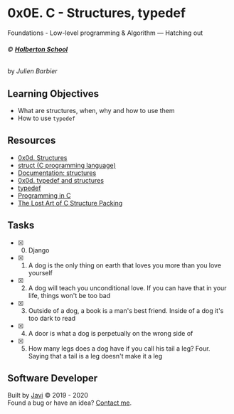 # 0x0E. C - Structures, typedef
Foundations - Low-level programming & Algorithm ― Hatching out

###### :copyright: **[Holberton School](https://www.holbertonschool.com/)**
by _Julien Barbier_

## Learning Objectives
* What are structures, when, why and how to use them
* How to use ```typedef```

## Resources
* [0x0d. Structures](https://docs.google.com/presentation/d/1wy6-h7ox6qUUabC50A6PD5uLiKHasmiOYDk3DwZPfGs/edit#slide=id.g13db114aac_0_149)
* [struct (C programming language)](https://en.wikipedia.org/wiki/Struct_(C_programming_language))
* [Documentation: structures](https://github.com/holbertonschool/Betty/wiki/Documentation:-Data-structures)
* [0x0d. typedef and structures](https://docs.google.com/presentation/d/1KNVX4ThB6RGEOFvwMMrHsJzC3EO3G3BaES68szWy9_E/edit#slide=id.g13db114aac_0_250)
* [typedef](https://publications.gbdirect.co.uk//c_book/chapter8/typedef.html)
* [Programming in C](https://images.textbooks.com/TextbookInfo/Covers/0321776410.gif)
* [The Lost Art of C Structure Packing](http://www.catb.org/esr/structure-packing/)

## Tasks
* [x] 0. Django
* [x] 1. A dog is the only thing on earth that loves you more than you love yourself
* [x] 2. A dog will teach you unconditional love. If you can have that in your life, things won't be too bad
* [x] 3. Outside of a dog, a book is a man's best friend. Inside of a dog it's too dark to read
* [x] 4. A door is what a dog is perpetually on the wrong side of
* [x] 5. How many legs does a dog have if you call his tail a leg? Four. Saying that a tail is a leg doesn't make it a leg

## Software Developer
Built by [Javi](https://github.com/javi0b01) :copyright: 2019 - 2020  
Found a bug or have an idea? [Contact me](https://www.linkedin.com/in/javi0b01/).
